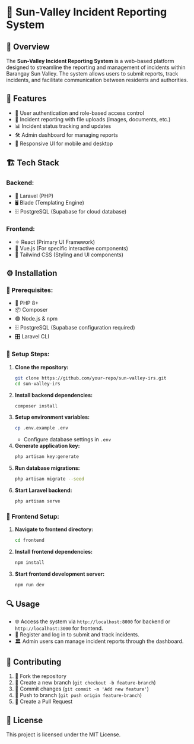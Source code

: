 # 📝 Sun-Valley Incident Reporting System

## 🌟 Overview
The **Sun-Valley Incident Reporting System** is a web-based platform designed to streamline the reporting and management of incidents within Barangay Sun Valley. The system allows users to submit reports, track incidents, and facilitate communication between residents and authorities.

## 🚀 Features
- 🔐 User authentication and role-based access control
- 📸 Incident reporting with file uploads (images, documents, etc.)
- 📊 Incident status tracking and updates
- 🛠️ Admin dashboard for managing reports
- 📱 Responsive UI for mobile and desktop

## 🏗️ Tech Stack
### Backend:
- 🐘 Laravel (PHP)
- 🖥️ Blade (Templating Engine)
- 🗄️ PostgreSQL (Supabase for cloud database)

### Frontend:
- ⚛️ React (Primary UI Framework)
- 🔮 Vue.js (For specific interactive components)
- 🎨 Tailwind CSS (Styling and UI components)

## ⚙️ Installation
### 📌 Prerequisites:
- 🐘 PHP 8+
- 📦 Composer
- 🟢 Node.js & npm
- 🗄️ PostgreSQL (Supabase configuration required)
- 🎛️ Laravel CLI

### 🔧 Setup Steps:
1. **Clone the repository:**
   ```sh
   git clone https://github.com/your-repo/sun-valley-irs.git
   cd sun-valley-irs
   ```
2. **Install backend dependencies:**
   ```sh
   composer install
   ```
3. **Setup environment variables:**
   ```sh
   cp .env.example .env
   ```
   - Configure database settings in `.env`
4. **Generate application key:**
   ```sh
   php artisan key:generate
   ```
5. **Run database migrations:**
   ```sh
   php artisan migrate --seed
   ```
6. **Start Laravel backend:**
   ```sh
   php artisan serve
   ```

### 🎨 Frontend Setup:
1. **Navigate to frontend directory:**
   ```sh
   cd frontend
   ```
2. **Install frontend dependencies:**
   ```sh
   npm install
   ```
3. **Start frontend development server:**
   ```sh
   npm run dev
   ```

## 🔍 Usage
- 🌐 Access the system via `http://localhost:8000` for backend or `http://localhost:3000` for frontend.
- 📝 Register and log in to submit and track incidents.
- 🏛️ Admin users can manage incident reports through the dashboard.

## 🤝 Contributing
1. 🍴 Fork the repository
2. 🌱 Create a new branch (`git checkout -b feature-branch`)
3. 💾 Commit changes (`git commit -m 'Add new feature'`)
4. 🚀 Push to branch (`git push origin feature-branch`)
5. 🔄 Create a Pull Request

## 📜 License
This project is licensed under the MIT License.

